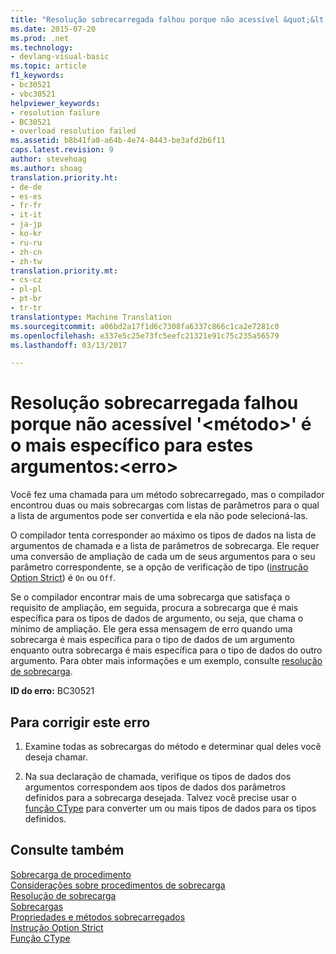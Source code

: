 ```yaml
---
title: "Resolução sobrecarregada falhou porque não acessível &quot;&lt;método&gt;&quot; é o mais específico para estes argumentos:&lt;erro&gt; | Documentos do Microsoft"
ms.date: 2015-07-20
ms.prod: .net
ms.technology:
- devlang-visual-basic
ms.topic: article
f1_keywords:
- bc30521
- vbc30521
helpviewer_keywords:
- resolution failure
- BC30521
- overload resolution failed
ms.assetid: b8b41fa0-a64b-4e74-8443-be3afd2b6f11
caps.latest.revision: 9
author: stevehoag
ms.author: shoag
translation.priority.ht:
- de-de
- es-es
- fr-fr
- it-it
- ja-jp
- ko-kr
- ru-ru
- zh-cn
- zh-tw
translation.priority.mt:
- cs-cz
- pl-pl
- pt-br
- tr-tr
translationtype: Machine Translation
ms.sourcegitcommit: a06bd2a17f1d6c7308fa6337c866c1ca2e7281c0
ms.openlocfilehash: e337e5c25e73fc5eefc21321e91c75c235a56579
ms.lasthandoff: 03/13/2017

---
```

# <a name="overload-resolution-failed-because-no-accessible-39ltmethodgt39-is-most-specific-for-these-argumentslterrorgt"></a>Resolução sobrecarregada falhou porque não acessível '&lt;método&gt;' é o mais específico para estes argumentos:&lt;erro&gt;
Você fez uma chamada para um método sobrecarregado, mas o compilador encontrou duas ou mais sobrecargas com listas de parâmetros para o qual a lista de argumentos pode ser convertida e ela não pode selecioná-las.  
  
 O compilador tenta corresponder ao máximo os tipos de dados na lista de argumentos de chamada e a lista de parâmetros de sobrecarga. Ele requer uma conversão de ampliação de cada um de seus argumentos para o seu parâmetro correspondente, se a opção de verificação de tipo ([instrução Option Strict](../../visual-basic/language-reference/statements/option-strict-statement.md)) é `On` ou `Off`.  
  
 Se o compilador encontrar mais de uma sobrecarga que satisfaça o requisito de ampliação, em seguida, procura a sobrecarga que é mais específica para os tipos de dados de argumento, ou seja, que chama o mínimo de ampliação. Ele gera essa mensagem de erro quando uma sobrecarga é mais específica para o tipo de dados de um argumento enquanto outra sobrecarga é mais específica para o tipo de dados do outro argumento. Para obter mais informações e um exemplo, consulte [resolução de sobrecarga](../../visual-basic/programming-guide/language-features/procedures/overload-resolution.md).  
  
 **ID do erro:** BC30521  
  
## <a name="to-correct-this-error"></a>Para corrigir este erro  
  
1.  Examine todas as sobrecargas do método e determinar qual deles você deseja chamar.  
  
2.  Na sua declaração de chamada, verifique os tipos de dados dos argumentos correspondem aos tipos de dados dos parâmetros definidos para a sobrecarga desejada. Talvez você precise usar o [função CType](../../visual-basic/language-reference/functions/ctype-function.md) para converter um ou mais tipos de dados para os tipos definidos.  
  
## <a name="see-also"></a>Consulte também  
 [Sobrecarga de procedimento](../../visual-basic/programming-guide/language-features/procedures/procedure-overloading.md)   
 [Considerações sobre procedimentos de sobrecarga](../../visual-basic/programming-guide/language-features/procedures/considerations-in-overloading-procedures.md)   
 [Resolução de sobrecarga](../../visual-basic/programming-guide/language-features/procedures/overload-resolution.md)   
 [Sobrecargas](../../visual-basic/language-reference/modifiers/overloads.md)   
 [Propriedades e métodos sobrecarregados](../../visual-basic/programming-guide/language-features/objects-and-classes/overloaded-properties-and-methods.md)   
 [Instrução Option Strict](../../visual-basic/language-reference/statements/option-strict-statement.md)   
 [Função CType](../../visual-basic/language-reference/functions/ctype-function.md)
